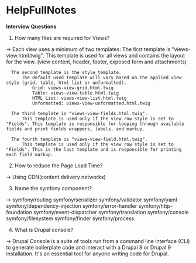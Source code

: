 # HelpFullNotes

**Interview Questions**

1.    How many files are required for Views?

->    Each view uses a minimum of two templates:
      The first template is "views-view.html.twig". 
          This template is used for all views and contains the layout for the view. (view content, header, footer, exposed form and attachments)

      The second template is the style template. 
          The default used template will vary based on the applied view style (grid, table, html list or unformatted).
              Grid: views-view-grid.html.twig
              Table: views-view-table.html.twig
              HTML List: views-view-list.html.twig
              Unformatted: views-view-unformatted.html.twig

      The third template is "views-view-fields.html.twig". 
          This template is used only if the view row style is set to "Fields". This template is responsible for looping through available fields and print fields wrappers, labels, and markup.

      The fourth template is "views-view-field.html.twig". 
          This template is used only if the view row style is set to "Fields". This is the last template and is responsible for printing each field markup.
             
2.    How to reduce the Page Load Time?

->    Using CDN(content delivery networks)

3.    Name the symfony component?

->    symfony/routing
      symfony/serializer
      symfony/validator
      symfony/yaml
      symfony/dependency-injection
      symfony/error-handler
      symfony/http-foundation
      symfony/event-dispatcher
      symfony/translation
      symfony/console
      symfony/filesystem
      symfony/finder
      symfony/process
      
4.    What is Drupal console?

->    Drupal Console is a suite of tools run from a command line interface (CLI) to generate boilerplate code and interact with a Drupal 8 or Drupal 9 installation. 
      It's an essential tool for anyone writing code for Drupal.

